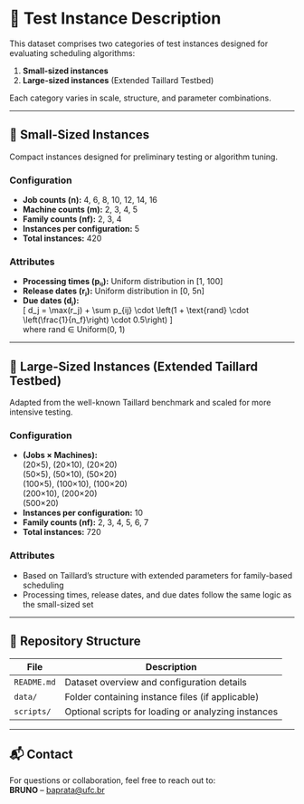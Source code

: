 # 🧪 Test Instance Description

This dataset comprises two categories of test instances designed for evaluating scheduling algorithms:

1. **Small-sized instances**
2. **Large-sized instances** (Extended Taillard Testbed)

Each category varies in scale, structure, and parameter combinations.

---

## 🔹 Small-Sized Instances

Compact instances designed for preliminary testing or algorithm tuning.

### Configuration
- **Job counts (n):** 4, 6, 8, 10, 12, 14, 16  
- **Machine counts (m):** 2, 3, 4, 5  
- **Family counts (nf):** 2, 3, 4  
- **Instances per configuration:** 5  
- **Total instances:** 420  

### Attributes
- **Processing times (pᵢⱼ):** Uniform distribution in [1, 100]  
- **Release dates (rⱼ):** Uniform distribution in [0, 5n]  
- **Due dates (dⱼ):**  
  \[
  d_j = \max(r_j) + \sum p_{ij} \cdot \left(1 + \text{rand} \cdot \left(\frac{1}{n_f}\right) \cdot 0.5\right)
  \]  
  where rand ∈ Uniform(0, 1)

---

## 🔸 Large-Sized Instances (Extended Taillard Testbed)

Adapted from the well-known Taillard benchmark and scaled for more intensive testing.

### Configuration
- **(Jobs × Machines):**  
  (20×5), (20×10), (20×20)  
  (50×5), (50×10), (50×20)  
  (100×5), (100×10), (100×20)  
  (200×10), (200×20)  
  (500×20)  
- **Instances per configuration:** 10  
- **Family counts (nf):** 2, 3, 4, 5, 6, 7  
- **Total instances:** 720  

### Attributes
- Based on Taillard’s structure with extended parameters for family-based scheduling  
- Processing times, release dates, and due dates follow the same logic as the small-sized set

---

## 📁 Repository Structure

| File | Description |
|------|-------------|
| `README.md` | Dataset overview and configuration details |
| `data/` | Folder containing instance files (if applicable) |
| `scripts/` | Optional scripts for loading or analyzing instances |

---

## 📬 Contact

For questions or collaboration, feel free to reach out to:  
**BRUNO** – baprata@ufc.br
